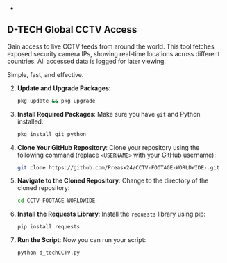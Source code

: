 -

## D-TECH Global CCTV Access

Gain access to live CCTV feeds from around the world. This tool fetches exposed security camera IPs, showing real-time locations across different countries. All accessed data is logged for later viewing. 

Simple, fast, and effective.



2. **Update and Upgrade Packages**:
   ```bash
   pkg update && pkg upgrade
   ```

3. **Install Required Packages**:
   Make sure you have `git` and Python installed:
   ```bash
   pkg install git python
   ```

4. **Clone Your GitHub Repository**:
   Clone your repository using the following command (replace `<USERNAME>` with your GitHub username):
   ```bash
   git clone https://github.com/Preasx24/CCTV-FOOTAGE-WORLDWIDE-.git
   ```

5. **Navigate to the Cloned Repository**:
   Change to the directory of the cloned repository:
   ```bash
   cd CCTV-FOOTAGE-WORLDWIDE-
   ```

6. **Install the Requests Library**:
   Install the `requests` library using pip:
   ```bash
   pip install requests
   ```

7. **Run the Script**:
   Now you can run your script:
   ```bash
   python d_techCCTV.py
   ```
